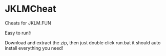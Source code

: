 # JKLMCheat
Cheats for JKLM.FUN


Easy to run!:
 
Download and extract the zip, then just double click run.bat it should auto install everything you need!
